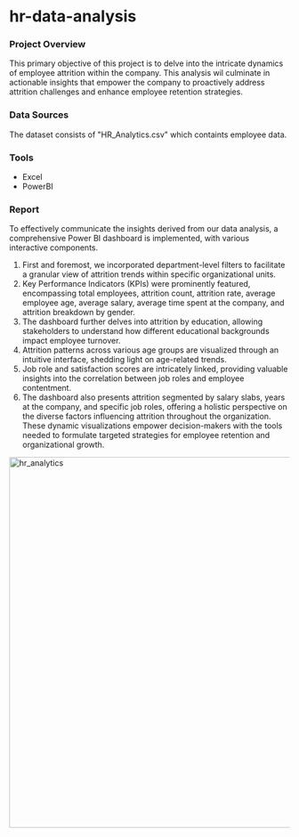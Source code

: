 # hr-data-analysis

### Project Overview
This primary objective of this project is to delve into the intricate dynamics of employee attrition within the company. This analysis wil culminate in actionable insights that empower the company to proactively address attrition challenges and enhance employee retention strategies.


### Data Sources
The dataset consists of "HR_Analytics.csv" which containts employee data.


### Tools
- Excel 
- PowerBI 

### Report
To effectively communicate the insights derived from our data analysis, a comprehensive Power BI dashboard is implemented, with various interactive components. 
1. First and foremost, we incorporated department-level filters to facilitate a granular view of attrition trends within specific organizational units.
2. Key Performance Indicators (KPIs) were prominently featured, encompassing total employees, attrition count, attrition rate, average employee age, average salary, average time spent at the company, and attrition breakdown by gender.
3. The dashboard further delves into attrition by education, allowing stakeholders to understand how different educational backgrounds impact employee turnover.
4. Attrition patterns across various age groups are visualized through an intuitive interface, shedding light on age-related trends.
5. Job role and satisfaction scores are intricately linked, providing valuable insights into the correlation between job roles and employee contentment.
6. The dashboard also presents attrition segmented by salary slabs, years at the company, and specific job roles, offering a holistic perspective on the diverse factors influencing attrition throughout the organization.
These dynamic visualizations empower decision-makers with the tools needed to formulate targeted strategies for employee retention and organizational growth.

<img width="666" alt="hr_analytics" src="https://github.com/saraimdad/hr-data-analysis/assets/157117492/9faaf46d-db77-4e05-a534-9be714f013fe">
